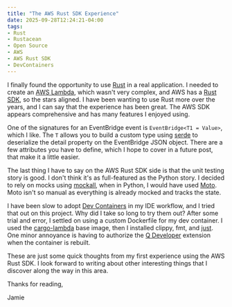 ```yaml
---
title: "The AWS Rust SDK Experience"
date: 2025-09-28T12:24:21-04:00
tags:
- Rust
- Rustacean
- Open Source
- AWS
- AWS Rust SDK
- DevContainers
---
```


I finally found the opportunity to use [Rust](https://rust-lang.org) in a real application. I needed to create an [AWS Lambda](https://aws.amazon.com/lambda/), which wasn't very complex, and AWS has a [Rust SDK](https://aws.amazon.com/sdk-for-rust/), so the stars aligned. I have been wanting to use Rust more over the years, and I can say that the experience has been great. The AWS SDK appears comprehensive and has many features I enjoyed using.

One of the signatures for an EventBridge event is `EventBridge<T1 = Value>`, which I like. The `T` allows you to build a custom type using [serde](https://serde.rs) to deserialize the detail property on the EventBridge JSON object. There are a few attributes you have to define, which I hope to cover in a future post, that make it a little easier.

The last thing I have to say on the AWS Rust SDK side is that the unit testing story is good. I don't think it's as full-featured as the Python story. I decided to rely on mocks using [mockall](https://docs.rs/mockall/latest/mockall/), when in Python, I would have used [Moto](https://pypi.org/project/moto/). Moto isn't so manual as everything is already mocked and tracks the state.

I have been slow to adopt [Dev Containers](https://microsoft.github.io/code-with-engineering-playbook/developer-experience/devcontainers-getting-started/) in my IDE workflow, and I tried that out on this project. Why did I take so long to try them out? After some trial and error, I settled on using a custom Dockerfile for my dev container. I used the [cargo-lambda](https://www.cargo-lambda.info) base image, then I installed clippy, fmt, and [just](https://github.com/casey/just). One minor annoyance is having to authorize the [Q Developer](https://aws.amazon.com/q/developer/) extension when the container is rebuilt.

These are just some quick thoughts from my first experience using the AWS Rust SDK. I look forward to writing about other interesting things that I discover along the way in this area.

Thanks for reading,

Jamie

